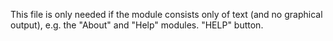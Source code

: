 This file is only needed if the module consists only of text (and no graphical output), e.g. the "About" and "Help" modules. "HELP" button.